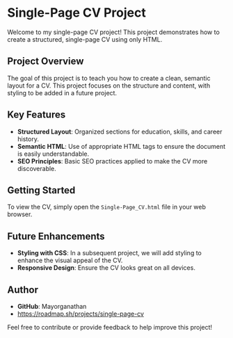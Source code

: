 # Single-Page CV Project

Welcome to my single-page CV project! This project demonstrates how to create a structured, single-page CV using only HTML.

## Project Overview

The goal of this project is to teach you how to create a clean, semantic layout for a CV. This project focuses on the structure and content, with styling to be added in a future project.

## Key Features

- **Structured Layout**: Organized sections for education, skills, and career history.
- **Semantic HTML**: Use of appropriate HTML tags to ensure the document is easily understandable.
- **SEO Principles**: Basic SEO practices applied to make the CV more discoverable.

## Getting Started

To view the CV, simply open the `Single-Page_CV.html` file in your web browser.

## Future Enhancements

- **Styling with CSS**: In a subsequent project, we will add styling to enhance the visual appeal of the CV.
- **Responsive Design**: Ensure the CV looks great on all devices.

## Author

- **GitHub**: Mayorganathan
- https://roadmap.sh/projects/single-page-cv

Feel free to contribute or provide feedback to help improve this project!
